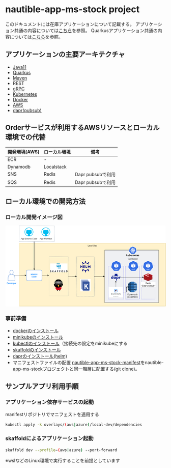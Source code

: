 # nautible-app-ms-stock project
このドキュメントには在庫アプリケーションについて記載する。
アプリケーション共通の内容については[こちら](https://github.com/nautible/docs/app-common/README.md)を参照。
Quarkusアプリケーション共通の内容については[こちら](https://github.com/nautible/docs/quarkus/README.md)を参照。

## アプリケーションの主要アーキテクチャ
* [Java11](https://www.oracle.com/java/)
* [Quarkus](https://quarkus.io/)
* [Maven](https://maven.apache.org/)
* REST
* [gRPC](https://grpc.io/)
* [Kubernetes](https://kubernetes.io/)
* [Docker](https://www.docker.com/)
* [AWS](https://aws.amazon.com/)
* [dapr(pubsub)](https://dapr.io/)

## Orderサービスが利用するAWSリソースとローカル環境での代替
|  開発環境(AWS)  |  ローカル環境  | 備考 |
| ---- | ---- | ---- |
| ECR | - |  |
| Dynamodb | Localstack |  |
| SNS | Redis | Dapr pubsubで利用 |
| SQS | Redis | Dapr pubsubで利用 |

## ローカル環境での開発方法
### ローカル開発イメージ図
![ローカル開発イメージ](local-dev-image.png)

### 事前準備
* [dockerのインストール](https://docs.docker.com/get-docker/)
* [minikubeのインストール](https://kubernetes.io/ja/docs/tasks/tools/install-minikube/)
* [kubectlのインストール](https://kubernetes.io/ja/docs/tasks/tools/install-kubectl/)（接続先の設定をminikubeにする
* [skaffoldのインストール](https://skaffold.dev/docs/install/)
* [daprのインストール(helm)](https://docs.dapr.io/getting-started/install-dapr-kubernetes/#install-with-helm-advanced)
* マニフェストファイルの配置
[nautible-app-ms-stock-manifest](https://github.com/nautible/nautible-app-ms-stock-manifest)をnautible-app-ms-stockプロジェクトと同一階層に配置する(git clone)。

## サンプルアプリ利用手順

### アプリケーション依存サービスの起動

manifestリポジトリでマニフェストを適用する

```bash
kubectl apply -k overlays/(aws|azure)/local-dev/dependencies
```
### skaffoldによるアプリケーション起動

```bash
skaffold dev --profile=(aws|azure) --port-forward
```
※wslなどのLinux環境で実行することを前提としています
